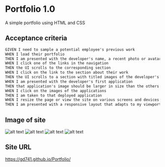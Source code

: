 # Portfolio 1.0 #
A simple portfolio using HTML and CSS

## Acceptance criteria ##
```md
GIVEN I need to sample a potential employee's previous work
WHEN I load their portfolio
THEN I am presented with the developer's name, a recent photo or avatar, and links to sections about them, their work, and how to contact them
WHEN I click one of the links in the navigation
THEN the UI scrolls to the corresponding section
WHEN I click on the link to the section about their work
THEN the UI scrolls to a section with titled images of the developer's applications
WHEN I am presented with the developer's first application
THEN that application's image should be larger in size than the others
WHEN I click on the images of the applications
THEN I am taken to that deployed application
WHEN I resize the page or view the site on various screens and devices
THEN I am presented with a responsive layout that adapts to my viewport
```


## Image of site ##
![alt text](https://github.com/gd741/Portfolio/blob/main/assets/images/header.jpg)
![alt text](https://github.com/gd741/Portfolio/blob/main/assets/images/about.jpg)
![alt text](https://github.com/gd741/Portfolio/blob/main/assets/images/projects.jpg)
![alt text](https://github.com/gd741/Portfolio/blob/main/assets/images/contact.jpg)

## Site URL ##
https://gd741.github.io/Portfolio/
